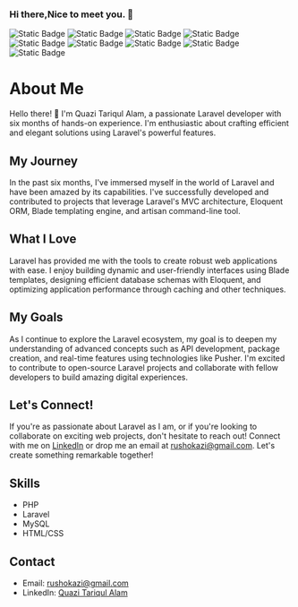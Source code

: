 ### Hi there,Nice to meet you. 👋

![Static Badge](https://img.shields.io/badge/JavaScript-blue?logo=javascript&style=plastic)
![Static Badge](https://img.shields.io/badge/HTML5-green?logo=html5)
![Static Badge](https://img.shields.io/badge/CSS3-green?logo=css3)
![Static Badge](https://img.shields.io/badge/Laravel-black?logo=laravel)
![Static Badge](https://img.shields.io/badge/PHP-red?logo=php)
![Static Badge](https://img.shields.io/badge/PHPMyAdmin-green?logo=phpmyadmin)
![Static Badge](https://img.shields.io/badge/Ubuntu-green?logo=ubuntu)
![Static Badge](https://img.shields.io/badge/Bootstrap-blue?logo=bootstrap&style=plastic)
![Static Badge](https://img.shields.io/badge/TailwindCss-blue?logo=tailwindcss&style=plastic)
# About Me

Hello there! 👋 I'm Quazi Tariqul Alam, a passionate Laravel developer with six months of hands-on experience. I'm enthusiastic about crafting efficient and elegant solutions using Laravel's powerful features.

## My Journey

In the past six months, I've immersed myself in the world of Laravel and have been amazed by its capabilities. I've successfully developed and contributed to projects that leverage Laravel's MVC architecture, Eloquent ORM, Blade templating engine, and artisan command-line tool.

## What I Love

Laravel has provided me with the tools to create robust web applications with ease. I enjoy building dynamic and user-friendly interfaces using Blade templates, designing efficient database schemas with Eloquent, and optimizing application performance through caching and other techniques.


## My Goals

As I continue to explore the Laravel ecosystem, my goal is to deepen my understanding of advanced concepts such as API development, package creation, and real-time features using technologies like Pusher. I'm excited to contribute to open-source Laravel projects and collaborate with fellow developers to build amazing digital experiences.

## Let's Connect!

If you're as passionate about Laravel as I am, or if you're looking to collaborate on exciting web projects, don't hesitate to reach out! Connect with me on [LinkedIn](http://www.linkedin.com/in/quazi-tariqul-alam-75878187) or drop me an email at [rushokazi@gmail.com](mailto:rushokazi@gmail.com). Let's create something remarkable together!

## Skills
- PHP
- Laravel
- MySQL
- HTML/CSS
  


## Contact
- Email: rushokazi@gmail.com
- LinkedIn: [Quazi Tariqul Alam](http://www.linkedin.com/in/quazi-tariqul-alam-75878187)
